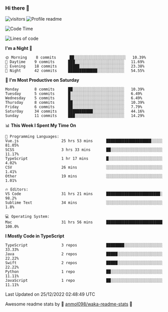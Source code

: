 ### Hi there 👋  
![visitors](https://visitor-badge.laobi.icu/badge?page_id=leverglowh) ![Profile readme](https://github.com/leverglowh/leverglowh/workflows/Profile%20readme/badge.svg?branch=master)

<!--START_SECTION:waka-->
![Code Time](http://img.shields.io/badge/Code%20Time-1%2C588%20hrs%2048%20mins-blue)

![Lines of code](https://img.shields.io/badge/From%20Hello%20World%20I%27ve%20Written-18%20Thousand%20lines%20of%20code-blue)

**I'm a Night 🦉** 

```text
🌞 Morning    8 commits      ██░░░░░░░░░░░░░░░░░░░░░░░   10.39% 
🌆 Daytime    9 commits      ███░░░░░░░░░░░░░░░░░░░░░░   11.69% 
🌃 Evening    18 commits     █████░░░░░░░░░░░░░░░░░░░░   23.38% 
🌙 Night      42 commits     █████████████░░░░░░░░░░░░   54.55%

```
📅 **I'm Most Productive on Saturday** 

```text
Monday       8 commits      ██░░░░░░░░░░░░░░░░░░░░░░░   10.39% 
Tuesday      5 commits      █░░░░░░░░░░░░░░░░░░░░░░░░   6.49% 
Wednesday    5 commits      █░░░░░░░░░░░░░░░░░░░░░░░░   6.49% 
Thursday     8 commits      ██░░░░░░░░░░░░░░░░░░░░░░░   10.39% 
Friday       6 commits      ██░░░░░░░░░░░░░░░░░░░░░░░   7.79% 
Saturday     34 commits     ███████████░░░░░░░░░░░░░░   44.16% 
Sunday       11 commits     ███░░░░░░░░░░░░░░░░░░░░░░   14.29%

```


📊 **This Week I Spent My Time On** 

```text
💬 Programming Languages: 
Vue.js                   25 hrs 53 mins      ████████████████████░░░░░   81.05% 
SCSS                     3 hrs 33 mins       ██░░░░░░░░░░░░░░░░░░░░░░░   11.17% 
TypeScript               1 hr 17 mins        █░░░░░░░░░░░░░░░░░░░░░░░░   4.02% 
CSV                      26 mins             ░░░░░░░░░░░░░░░░░░░░░░░░░   1.41% 
Other                    19 mins             ░░░░░░░░░░░░░░░░░░░░░░░░░   1.01%

🔥 Editors: 
VS Code                  31 hrs 21 mins      ████████████████████████░   98.2% 
Sublime Text             34 mins             ░░░░░░░░░░░░░░░░░░░░░░░░░   1.8%

💻 Operating System: 
Mac                      31 hrs 56 mins      █████████████████████████   100.0%

```

**I Mostly Code in TypeScript** 

```text
TypeScript               3 repos             ████████░░░░░░░░░░░░░░░░░   33.33% 
Java                     2 repos             █████░░░░░░░░░░░░░░░░░░░░   22.22% 
Swift                    2 repos             █████░░░░░░░░░░░░░░░░░░░░   22.22% 
Python                   1 repo              ██░░░░░░░░░░░░░░░░░░░░░░░   11.11% 
JavaScript               1 repo              ██░░░░░░░░░░░░░░░░░░░░░░░   11.11%

```



 Last Updated on 25/12/2022 02:48:49 UTC
<!--END_SECTION:waka-->


Awesome readme stats by :star2: [anmol098/waka-readme-stats](https://github.com/anmol098/waka-readme-stats) :star2:
